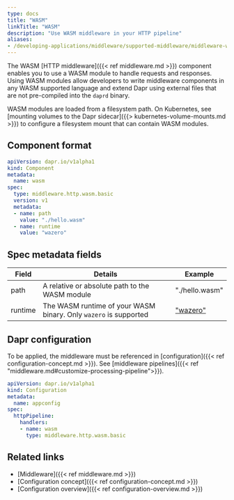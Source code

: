 ```yaml
---
type: docs
title: "WASM"
linkTitle: "WASM"
description: "Use WASM middleware in your HTTP pipeline"
aliases:
- /developing-applications/middleware/supported-middleware/middleware-wasm/
---
```


The WASM [HTTP middleware]({{< ref middleware.md >}}) component enables you to use a WASM module to handle requests and responses.
Using WASM modules allow developers to write middleware components in any WASM supported language and extend Dapr using external files that are not pre-compiled into the `daprd` binary.

WASM modules are loaded from a filesystem path. On Kubernetes, see [mounting volumes to the Dapr sidecar]({{> kubernetes-volume-mounts.md >}}) to configure a filesystem mount that can contain WASM modules.

## Component format


```yaml
apiVersion: dapr.io/v1alpha1
kind: Component
metadata:
  name: wasm
spec:
  type: middleware.http.wasm.basic
  version: v1
  metadata:
  - name: path
    value: "./hello.wasm"
  - name: runtime
    value: "wazero"
```

## Spec metadata fields

| Field | Details | Example |
|-------|---------|---------|
| path | A relative or absolute path to the WASM module | "./hello.wasm" |
| runtime | The WASM runtime of your WASM binary. Only `wazero` is supported | ["wazero"](https://github.com/tetratelabs/wazero) |


## Dapr configuration

To be applied, the middleware must be referenced in [configuration]({{< ref configuration-concept.md >}}). See [middleware pipelines]({{< ref "middleware.md#customize-processing-pipeline">}}).

```yaml
apiVersion: dapr.io/v1alpha1
kind: Configuration
metadata:
  name: appconfig
spec:
  httpPipeline:
    handlers:
    - name: wasm
      type: middleware.http.wasm.basic
```

## Related links

- [Middleware]({{< ref middleware.md >}})
- [Configuration concept]({{< ref configuration-concept.md >}})
- [Configuration overview]({{< ref configuration-overview.md >}})
